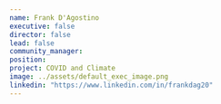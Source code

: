 ```yaml
---
name: Frank D'Agostino
executive: false
director: false
lead: false
community_manager:   
position:  
project: COVID and Climate
image: ../assets/default_exec_image.png
linkedin: "https://www.linkedin.com/in/frankdag20"
---
```

